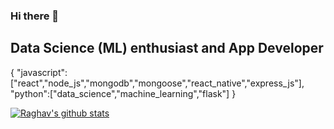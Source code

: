 ### Hi there 👋
## Data Science (ML) enthusiast and App Developer

 {
"javascript":["react","node_js","mongodb","mongoose","react_native","express_js"],
"python":["data_science","machine_learning","flask"]
}

[![Raghav's github stats](https://github-readme-stats.vercel.app/api?username=argahv&count_private=true&show_icons=true&theme=radical)](https://github.com/argahv/github-readme-stats)
